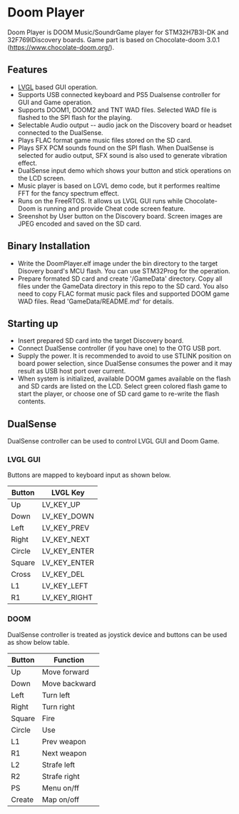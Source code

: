 # Doom Player
Doom Player is DOOM Music/SoundrGame player for STM32H7B3I-DK and 32F769IDiscovery boards.
Game part is based on Chocolate-doom 3.0.1 (https://www.chocolate-doom.org/).

## Features
* [LVGL](https://github.com/lvgl/lvgl) based GUI operation.
* Supports USB connected keyboard and PS5 Dualsense controller for GUI and Game operation.
* Supports DOOM1, DOOM2 and TNT WAD files. Selected WAD file is flashed to the SPI flash for the playing.
* Selectable Audio output -- audio jack on the Discovery board or headset connected to the DualSense.
* Plays FLAC format game music files stored on the SD card.
* Plays SFX PCM sounds found on the SPI flash. When DualSense is selected for audio output, SFX sound is also used to generate vibration effect.
* DualSense input demo which shows your button and stick operations on the LCD screen.
* Music player is based on LGVL demo code, but it performes realtime FFT for the fancy spectrum effect.
* Runs on the FreeRTOS. It allows us LVGL GUI runs while Chocolate-Doom is running and provide Cheat code screen feature.
* Sreenshot by User button on the Discovery board. Screen images are JPEG encoded and saved on the SD card.

## Binary Installation
* Write the DoomPlayer.elf image under the bin directory to the target Disovery board's MCU flash. You can use STM32Prog for the operation.
* Prepare formated SD card and create '/GameData' directory. Copy all files under the GameData directory in this repo to the SD card. You also need to copy FLAC format music pack files and supported DOOM game WAD files. Read 'GameData/README.md' for details.

## Starting up
* Insert prepared SD card into the target Discovery board.
* Connect DualSense controller (if you have one) to the OTG USB port. 
* Supply the power. It is recommended to avoid to use STLINK position on board power selection, since DualSense consumes the power and it may result as USB host port over current.
* When system is initialized, available DOOM games available on the flash and SD cards are listed on the LCD. Select green colored flash game to start the player, or choose one of SD card game to re-write the flash contents.

## DualSense
DualSense controller can be used to control LVGL GUI and Doom Game.

### LVGL GUI

Buttons are mapped to keyboard input as shown below.

| Button | LVGL Key |
| ------ | -------- |
| Up | LV_KEY_UP |
| Down | LV_KEY_DOWN |
| Left | LV_KEY_PREV |
| Right | LV_KEY_NEXT |
| Circle | LV_KEY_ENTER |
| Square | LV_KEY_ENTER |
| Cross | LV_KEY_DEL |
| L1 | LV_KEY_LEFT |
| R1 | LV_KEY_RIGHT |

### DOOM

DualSense controller is treated as joystick device and buttons can be used
as show below table.

| Button | Function |
| ------ | -------- |
| Up | Move forward |
| Down | Move backward |
| Left | Turn left |
| Right | Turn right |
| Square | Fire |
| Circle | Use |
| L1 | Prev weapon |
| R1 | Next weapon |
| L2 | Strafe left |
| R2 | Strafe right |
| PS | Menu on/ff |
| Create | Map on/off |
